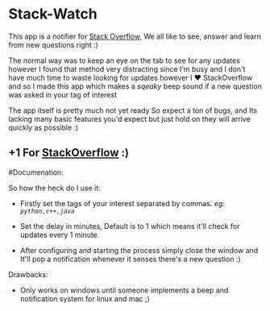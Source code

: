 Stack-Watch
===================

This app is a notifier for [Stack Overflow](http://stackoverflow.com/), We all like to see, answer and learn 
from new questions right :) 

The normal way was to keep an eye on the tab to see for any updates however I found that method very
distracting since I'm busy and I don't have much time to waste looking for updates however I ♥ StackOverflow
and so I made this app which makes a *sqeaky* beep sound if a new question was asked in your tag of interest

The app itself is pretty much not yet ready So expect a ton of bugs, and Its lacking many basic features you'd expect
but just hold on they will arrive quickly as possible :)

+1 For [**StackOverflow**](http://stackoverflow.com/) :)
---------------------------
#Documenation:

So how the heck do I use it:

- Firstly set the tags of your interest separated by commas. *eg: `python,c++,java`*

- Set the delay in minutes, Default is to 1 which means it'll check for updates every 1 minute.

- After configuring and starting the process simply close the window and It'll pop a notification whenever it senses there's a new question :)

Drawbacks:

- Only works on windows until someone implements a beep and notification system for linux and mac ;)